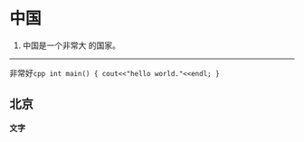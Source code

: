 # 中国
1. 中国是一个非常大  的国家。
************
非常好```cpp
int main()
{
     cout<<"hello world."<<endl;
}```
## 北京
**文字**
